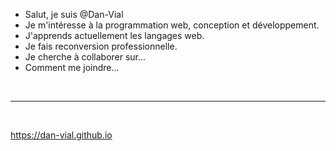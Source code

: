 - Salut, je suis @Dan-Vial
- Je m'intéresse à la programmation web, conception et développement.
- J'apprends actuellement les langages web.
- Je fais reconversion professionnelle.
- Je cherche à collaborer sur...
- Comment me joindre...

<br>
<hr>
<br>

<a href="https://dan-vial.github.io" target="_blank">https://dan-vial.github.io</a>
<!---
Dan-Vial/Dan-Vial is a ✨ special ✨ repository because its `README.md` (this file) appears on your GitHub profile.
You can click the Preview link to take a look at your changes.
--->
